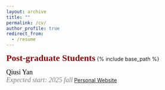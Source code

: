 ```yaml
---
layout: archive
title: ""
permalink: /cv/
author_profile: true
redirect_from:
  - /resume
---
```

<font color=DarkRed size=5 face="微软雅黑"><b>Post-graduate Students</b></font>
{% include base_path %}

<font color=Black size=4 face="微软雅黑">Qiusi Yan</font></br>
<font color=Gray size=4 face="calibri"><i>Expected start: 2025 fall</i></font>
[Personal Website](http://PULSELABUST/qiusiyan.github.io)


